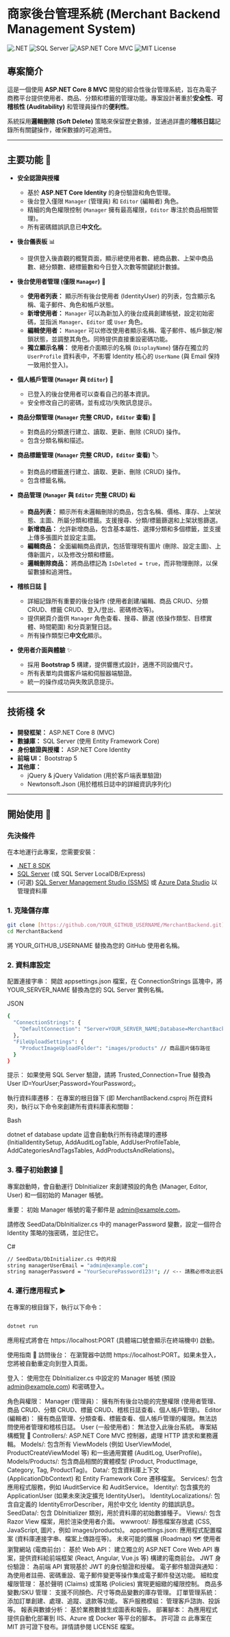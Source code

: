﻿# 商家後台管理系統 (Merchant Backend Management System)

![.NET](https://img.shields.io/badge/.NET-8.0-blue.svg)
![SQL Server](https://img.shields.io/badge/SQL_Server-grey.svg)
![ASP.NET Core MVC](https://img.shields.io/badge/ASP.NET_Core_MVC-purple.svg)
![MIT License](https://img.shields.io/badge/License-MIT-green.svg)

## 專案簡介

這是一個使用 **ASP.NET Core 8 MVC** 開發的綜合性後台管理系統，旨在為電子商務平台提供使用者、商品、分類和標籤的管理功能。專案設計著重於**安全性**、**可稽核性 (Auditability)** 和管理員操作的**便利性**。

系統採用**邏輯刪除 (Soft Delete)** 策略來保留歷史數據，並通過詳盡的**稽核日誌**記錄所有關鍵操作，確保數據的可追溯性。

---

## 主要功能 🚀

* **安全認證與授權**
    * 基於 **ASP.NET Core Identity** 的身份驗證和角色管理。
    * 後台登入僅限 `Manager` (管理員) 和 `Editor` (編輯者) 角色。
    * 精細的角色權限控制 (`Manager` 擁有最高權限，`Editor` 專注於商品相關管理)。
    * 所有密碼錯誤訊息已**中文化**。

* **後台儀表板** 📊
    * 提供登入後直觀的概覽頁面，顯示總使用者數、總商品數、上架中商品數、總分類數、總標籤數和今日登入次數等關鍵統計數據。

* **後台使用者管理 (僅限 `Manager`)** 👥
    * **使用者列表：** 顯示所有後台使用者 (IdentityUser) 的列表，包含顯示名稱、電子郵件、角色和帳戶狀態。
    * **新增使用者：** `Manager` 可以為新加入的後台成員創建帳號，設定初始密碼，並指派 `Manager`、`Editor` 或 `User` 角色。
    * **編輯使用者：** `Manager` 可以修改使用者顯示名稱、電子郵件、帳戶鎖定/解鎖狀態，並調整其角色。同時提供直接重設密碼功能。
    * **獨立顯示名稱：** 使用者介面顯示的名稱 (`DisplayName`) 儲存在獨立的 `UserProfile` 資料表中，不影響 Identity 核心的 `UserName` (與 Email 保持一致用於登入)。

* **個人帳戶管理 (`Manager` 與 `Editor`)** 👤
    * 已登入的後台使用者可以查看自己的基本資訊。
    * 安全修改自己的密碼，並有成功/失敗訊息提示。

* **商品分類管理 (`Manager` 完整 CRUD，`Editor` 查看)** 📂
    * 對商品的分類進行建立、讀取、更新、刪除 (CRUD) 操作。
    * 包含分類名稱和描述。

* **商品標籤管理 (`Manager` 完整 CRUD，`Editor` 查看)** 🏷️
    * 對商品的標籤進行建立、讀取、更新、刪除 (CRUD) 操作。
    * 包含標籤名稱。

* **商品管理 (`Manager` 與 `Editor` 完整 CRUD)** 🛍️
    * **商品列表：** 顯示所有未邏輯刪除的商品，包含名稱、價格、庫存、上架狀態、主圖、所屬分類和標籤。支援搜尋、分類/標籤篩選和上架狀態篩選。
    * **新增商品：** 允許新增商品，包含基本屬性、選擇分類和多個標籤，並支援上傳多張圖片並設定主圖。
    * **編輯商品：** 全面編輯商品資訊，包括管理現有圖片 (刪除、設定主圖)、上傳新圖片，以及修改分類和標籤。
    * **邏輯刪除商品：** 將商品標記為 `IsDeleted = true`，而非物理刪除，以保留數據和追溯性。

* **稽核日誌** 📜
    * 詳細記錄所有重要的後台操作 (使用者創建/編輯、商品 CRUD、分類 CRUD、標籤 CRUD、登入/登出、密碼修改等)。
    * 提供網頁介面供 `Manager` 角色查看、搜尋、篩選 (依操作類型、目標實體、時間範圍) 和分頁瀏覽日誌。
    * 所有操作類型已**中文化**顯示。

* **使用者介面與體驗** ✨
    * 採用 **Bootstrap 5** 構建，提供響應式設計，適應不同設備尺寸。
    * 所有表單均具備客戶端和伺服器端驗證。
    * 統一的操作成功與失敗訊息提示。

---

## 技術棧 🛠️

* **開發框架：** ASP.NET Core 8 (MVC)
* **數據庫：** SQL Server (使用 Entity Framework Core)
* **身份驗證與授權：** ASP.NET Core Identity
* **前端 UI：** Bootstrap 5
* **其他庫：**
    * jQuery & jQuery Validation (用於客戶端表單驗證)
    * Newtonsoft.Json (用於稽核日誌中的詳細資訊序列化)

---

## 開始使用 🏁

### 先決條件

在本地運行此專案，您需要安裝：

* [.NET 8 SDK](https://dotnet.microsoft.com/download/dotnet/8.0)
* [SQL Server](https://www.microsoft.com/en-us/sql-server/sql-server-downloads) (或 SQL Server LocalDB/Express)
* (可選) [SQL Server Management Studio (SSMS)](https://docs.microsoft.com/zh-tw/sql/ssms/download-sql-server-management-studio-ssms) 或 [Azure Data Studio](https://docs.microsoft.com/zh-tw/sql/azure-data-studio/) 以管理資料庫

### 1. 克隆儲存庫

```bash
git clone [https://github.com/YOUR_GITHUB_USERNAME/MerchantBackend.git](https://github.com/YOUR_GITHUB_USERNAME/MerchantBackend.git)
cd MerchantBackend
```
將 YOUR_GITHUB_USERNAME 替換為您的 GitHub 使用者名稱。

### 2. 資料庫設定
配置連接字串：
開啟 appsettings.json 檔案，在 ConnectionStrings 區塊中，將 YOUR_SERVER_NAME 替換為您的 SQL Server 實例名稱。

JSON
```bash
{
  "ConnectionStrings": {
    "DefaultConnection": "Server=YOUR_SERVER_NAME;Database=MerchantBackendDb;Trusted_Connection=True;MultipleActiveResultSets=true;TrustServerCertificate=True"
  },
  "FileUploadSettings": {
    "ProductImageUploadFolder": "images/products" // 商品圖片儲存路徑
  }
}
```
提示： 如果使用 SQL Server 驗證，請將 Trusted_Connection=True 替換為 User ID=YourUser;Password=YourPassword;。

執行資料庫遷移：
在專案的根目錄下 (即 MerchantBackend.csproj 所在資料夾)，執行以下命令來創建所有資料庫表和關聯：

Bash

dotnet ef database update
這會自動執行所有待處理的遷移 (InitialIdentitySetup, AddAuditLogTable, AddUserProfileTable, AddCategoriesAndTagsTables, AddProductsAndRelations)。

### 3. 種子初始數據 🌱
專案啟動時，會自動運行 DbInitializer 來創建預設的角色 (Manager, Editor, User) 和一個初始的 Manager 帳號。

重要： 初始 Manager 帳號的電子郵件是 admin@example.com。

請修改 SeedData/DbInitializer.cs 中的 managerPassword 變數，設定一個符合 Identity 策略的強密碼，並記住它。

C#
```bash
// SeedData/DbInitializer.cs 中的片段
string managerUserEmail = "admin@example.com";
string managerPassword = "YourSecurePassword123!"; // <-- 請務必修改此密碼！
```
### 4. 運行應用程式 ▶️
在專案的根目錄下，執行以下命令：

```bash

dotnet run
```
應用程式將會在 https://localhost:PORT (具體端口號會顯示在終端機中) 啟動。

使用指南 📖
訪問後台：
在瀏覽器中訪問 https://localhost:PORT。如果未登入，您將被自動重定向到登入頁面。

登入：
使用您在 DbInitializer.cs 中設定的 Manager 帳號 (預設 admin@example.com) 和密碼登入。

角色與權限：
Manager (管理員)： 擁有所有後台功能的完整權限 (使用者管理、商品 CRUD、分類 CRUD、標籤 CRUD、稽核日誌查看、個人帳戶管理)。
Editor (編輯者)： 擁有商品管理、分類查看、標籤查看、個人帳戶管理的權限。無法訪問使用者管理和稽核日誌。
User (一般使用者)： 無法登入此後台系統。
專案結構概覽 📁
Controllers/: ASP.NET Core MVC 控制器，處理 HTTP 請求和業務邏輯。
Models/: 包含所有 ViewModels (例如 UserViewModel, ProductCreateViewModel 等) 和一些通用實體 (AuditLog, UserProfile)。
Models/Products/: 包含商品相關的實體模型 (Product, ProductImage, Category, Tag, ProductTag)。
Data/: 包含資料庫上下文 (ApplicationDbContext) 和 Entity Framework Core 遷移檔案。
Services/: 包含應用程式服務，例如 IAuditService 和 AuditService。
Identity/: 包含擴充的 ApplicationUser (如果未來決定擴充 IdentityUser)。
IdentityLocalizations/: 包含自定義的 IdentityErrorDescriber，用於中文化 Identity 的錯誤訊息。
SeedData/: 包含 DbInitializer 類別，用於資料庫的初始數據種子。
Views/: 包含 Razor View 檔案，用於渲染使用者介面。
wwwroot/: 靜態檔案存放處 (CSS, JavaScript, 圖片，例如 images/products)。
appsettings.json: 應用程式配置檔案 (資料庫連接字串、檔案上傳路徑等)。
未來可能的擴展 (Roadmap) 🗺️
使用者瀏覽網站 (電商前台)：
基於 Web API： 建立獨立的 ASP.NET Core Web API 專案，提供資料給前端框架 (React, Angular, Vue.js 等) 構建的電商前台。
JWT 身份驗證： 為前端 API 實現基於 JWT 的身份驗證和授權。
電子郵件驗證與通知：
為使用者註冊、密碼重設、電子郵件變更等操作集成電子郵件發送功能。
細粒度權限管理：
基於聲明 (Claims) 或策略 (Policies) 實現更細緻的權限控制。
商品多變數/SKU 管理：
支援不同顏色、尺寸等商品變數的庫存管理。
訂單管理系統：
添加訂單創建、處理、追蹤、退款等功能。
客戶服務模組：
管理客戶諮詢、投訴等。
報表與數據分析：
基於業務數據生成圖表和報告。
部署腳本：
為應用程式提供自動化部署到 IIS、Azure 或 Docker 等平台的腳本。
許可證 ⚖️
此專案在 MIT 許可證下發布。詳情請參閱 LICENSE 檔案。